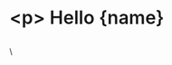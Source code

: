 <script>
	let name = 'world';
</script>

\<p> Hello {name} </p>\

<style>
	p {
	font-size: 32px;
	font-weight: 600;
	line-height: 40p;
	}
<style>

---

<h1>Hello world</h1>

**I'm currently developing and being a stand-in leader at @neadevs**  


<!--
**gabrieladrianmezar/gabrieladrianmezar** is a ✨ _special_ ✨ repository because its `README.md` (this file) appears on your GitHub profile.

Here are some ideas to get you started:

- 🔭 I’m currently working on ...
- 🌱 I’m currently learning ...
- 👯 I’m looking to collaborate on ...
- 🤔 I’m looking for help with ...
- 💬 Ask me about ...
- 📫 How to reach me: ...
- 😄 Pronouns: ...
- ⚡ Fun fact: ...
-->
